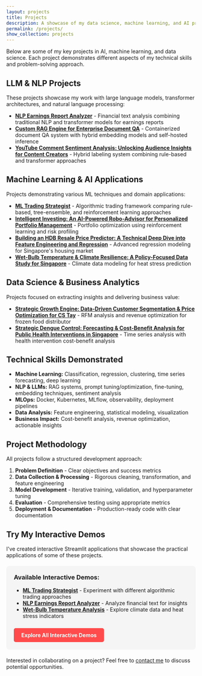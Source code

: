 ```yaml
---
layout: projects
title: Projects
description: A showcase of my data science, machine learning, and AI projects.
permalink: /projects/
show_collection: projects
---
```


Below are some of my key projects in AI, machine learning, and data science. Each project demonstrates different aspects of my technical skills and problem-solving approach.

## LLM & NLP Projects

These projects showcase my work with large language models, transformer architectures, and natural language processing:

* [**NLP Earnings Report Analyzer**](/projects/nlp-earnings-analyzer/) - Financial text analysis combining traditional NLP and transformer models for earnings reports
* [**Custom RAG Engine for Enterprise Document QA**](/projects/rag-engine-project/) - Containerized document QA system with hybrid embedding models and self-hosted inference
* [**YouTube Comment Sentiment Analysis: Unlocking Audience Insights for Content Creators**](/projects/sentiment-analysis/) - Hybrid labeling system combining rule-based and transformer approaches

## Machine Learning & AI Applications

Projects demonstrating various ML techniques and domain applications:

* [**ML Trading Strategist**](/projects/ml-trading-strategist/) - Algorithmic trading framework comparing rule-based, tree-ensemble, and reinforcement learning approaches
* [**Intelligent Investing: An AI-Powered Robo-Advisor for Personalized Portfolio Management**](/projects/robo-advisor-project/) - Portfolio optimization using reinforcement learning and risk profiling
* [**Building an HDB Resale Price Predictor: A Technical Deep Dive into Feature Engineering and Regression**](/projects/hdb-resale-prices/) - Advanced regression modeling for Singapore's housing market
* [**Wet-Bulb Temperature & Climate Resilience: A Policy-Focused Data Study for Singapore**](/projects/wet-bulb-temperature/) - Climate data modeling for heat stress prediction

## Data Science & Business Analytics

Projects focused on extracting insights and delivering business value:

* [**Strategic Growth Engine: Data-Driven Customer Segmentation & Price Optimization for CS Tay**](/projects/customer-segmentation/) - RFM analysis and revenue optimization for frozen food distributor
* [**Strategic Dengue Control: Forecasting & Cost-Benefit Analysis for Public Health Interventions in Singapore**](/projects/dengue-forecasting/) - Time series analysis with health intervention cost-benefit analysis

## Technical Skills Demonstrated

* **Machine Learning:** Classification, regression, clustering, time series forecasting, deep learning
* **NLP & LLMs:** RAG systems, prompt tuning/optimization, fine-tuning, embedding techniques, sentiment analysis
* **MLOps:** Docker, Kubernetes, MLflow, observability, deployment pipelines
* **Data Analysis:** Feature engineering, statistical modeling, visualization
* **Business Impact:** Cost-benefit analysis, revenue optimization, actionable insights

## Project Methodology

All projects follow a structured development approach:

1. **Problem Definition** - Clear objectives and success metrics
2. **Data Collection & Processing** - Rigorous cleaning, transformation, and feature engineering
3. **Model Development** - Iterative training, validation, and hyperparameter tuning
4. **Evaluation** - Comprehensive testing using appropriate metrics
5. **Deployment & Documentation** - Production-ready code with clear documentation

## Try My Interactive Demos

I've created interactive Streamlit applications that showcase the practical applications of some of these projects.

<div style="padding: 20px; background-color: #f5f5f5; border-radius: 8px; margin: 20px 0;">
  <h3 style="margin-top: 0;">Available Interactive Demos:</h3>
  <ul>
    <li><strong><a href="/streamlit-apps/#ml-trading-strategist">ML Trading Strategist</a></strong> - Experiment with different algorithmic trading approaches</li>
    <li><strong><a href="/streamlit-apps/#nlp-earnings-report-analyzer">NLP Earnings Report Analyzer</a></strong> - Analyze financial text for insights</li>
    <li><strong><a href="/streamlit-apps/#wet-bulb-temperature-analysis">Wet-Bulb Temperature Analysis</a></strong> - Explore climate data and heat stress indicators</li>
  </ul>
  <a href="/streamlit-apps/" style="display: inline-block; background-color: #ff4b4b; color: white; padding: 10px 20px; border-radius: 5px; text-decoration: none; font-weight: bold; margin-top: 10px;">
    <i class="fas fa-play-circle"></i> Explore All Interactive Demos
  </a>
</div>

Interested in collaborating on a project? Feel free to [contact me](/contact/) to discuss potential opportunities.
